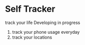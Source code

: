 Self Tracker
=======

track your life
Developing in progress
1. track your phone usage everyday
2. track your locations
